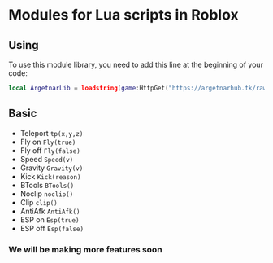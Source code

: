 # Modules for Lua scripts in Roblox
## Using
To use this module library, you need to add this line at the beginning of your code:
```lua
local ArgetnarLib = loadstring(game:HttpGet("https://argetnarhub.tk/raw/Modules.lua"))()
```
## Basic
- Teleport `tp(x,y,z)`
- Fly on `Fly(true)`
- Fly off `Fly(false)`
- Speed `Speed(v)`
- Gravity `Gravity(v)`
- Kick `Kick(reason)`
- BTools `BTools()`
- Noclip `noclip()`
- Clip `clip()`
- AntiAfk `AntiAfk()`
- ESP on `Esp(true)`
- ESP off `Esp(false)`


### We will be making more features soon
